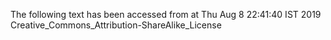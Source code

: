 The following text has been accessed from at Thu Aug 8 22:41:40 IST 2019
Creative_Commons_Attribution-ShareAlike_License
